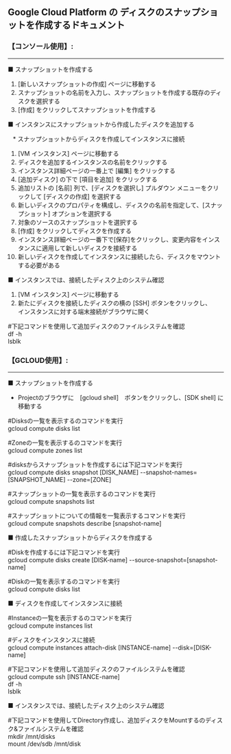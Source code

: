 ## Google Cloud Platform の ディスクのスナップショットを作成するドキュメント

### 【コンソール使用】:
------

■ スナップショットを作成する<br> 

1. [新しいスナップショットの作成] ページに移動する
2. スナップショットの名前を入力し、スナップショットを作成する既存のディスクを選択する
3. [作成] をクリックしてスナップショットを作成する

■ インスタンスにスナップショットから作成したディスクを追加する

    * スナップショットからディスクを作成してインスタンスに接続 

1. [VM インスタンス] ページに移動する
1. ディスクを追加するインスタンスの名前をクリックする
1. インスタンス詳細ページの一番上で [編集] をクリックする
1. [追加ディスク] の下で [項目を追加] をクリックする
1. 追加リストの [名前] 列で、[ディスクを選択し] プルダウン メニューをクリックして [ディスクの作成] を選択する
1. 新しいディスクのプロパティを構成し、ディスクの名前を指定して、[スナップショット] オプションを選択する
1. 対象のソースのスナップショットを選択する
1. [作成] をクリックしてディスクを作成する
1. インスタンス詳細ページの一番下で[保存]をクリックし、変更内容をインスタンスに適用して新しいディスクを接続する
1. 新しいディスクを作成してインスタンスに接続したら、ディスクをマウントする必要がある

■ インスタンスでは、接続したディスク上のシステム確認

1. [VM インスタンス] ページに移動する 
2. 新たにディスクを接続したディスクの横の [SSH] ボタンをクリックし、<br>
インスタンスに対する端末接続がブラウザに開く

#下記コマンドを使用して追加ディスクのファイルシステムを確認<br>
df -h<br>
lsblk

### 【GCLOUD使用】:
-----

■ スナップショットを作成する<br> 

* Projectのブラウザに　[gcloud shell]　ボタンをクリックし、[SDK shell] に移動する

#Disksの一覧を表示するのコマンドを実行<br>
gcloud compute disks list

#Zoneの一覧を表示するのコマンドを実行<br>
gcloud compute zones list

#disksからスナップショットを作成するには下記コマンドを実行<br>
gcloud compute disks snapshot [DISK_NAME] --snapshot-names=[SNAPSHOT_NAME] --zone=[ZONE]

#スナップショットの一覧を表示するのコマンドを実行<br>
gcloud compute snapshots list

#スナップショットについての情報を一覧表示するコマンドを実行<br>
gcloud compute snapshots describe [snapshot-name]

■ 作成したスナップショットからディスクを作成する<br>

#Diskを作成するには下記コマンドを実行<br>
gcloud compute disks create [DISK-name] --source-snapshot=[snapshot-name]

#Diskの一覧を表示するのコマンドを実行<br>
gcloud compute disks list

■ ディスクを作成してインスタンスに接続 

#Instanceの一覧を表示するのコマンドを実行<br>
gcloud compute instances list

#ディスクをインスタンスに接続<br>
gcloud compute instances attach-disk [INSTANCE-name] --disk=[DISK-name]

#下記コマンドを使用して追加ディスクのファイルシステムを確認<br>
gcloud compute ssh [INSTANCE-name]<br>
df -h<br>
lsblk

■ インスタンスでは、接続したディスク上のシステム確認

#下記コマンドを使用してDirectory作成し、追加ディスクをMountするのディスク&ファイルシステムを確認<br>
mkdir /mnt/disks<br>
mount /dev/sdb /mnt/disk

